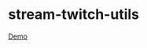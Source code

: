 # stream-twitch-utils


<a href="https://sorgindigitala.github.io/stream-twitch-utils/chat-alert.html" target=blank>Demo</a>
